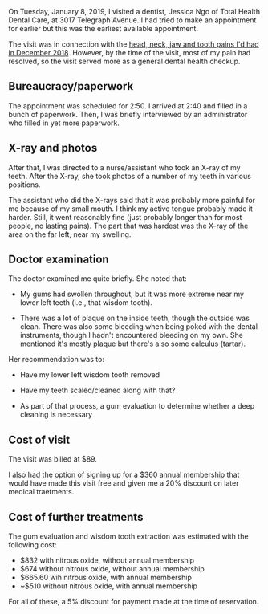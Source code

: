 On Tuesday, January 8, 2019, I visited a dentist, Jessica Ngo of Total
Health Dental Care, at 3017 Telegraph Avenue. I had tried to make an
appointment for earlier but this was the earliest available appointment.

The visit was in connection with the [head, neck, jaw and tooth pains
I'd had in December
2018](2018-12-head-neck-jaw-tooth-pain.md). However, by the time of
the visit, most of my pain had resolved, so the visit served more as a
general dental health checkup.

## Bureaucracy/paperwork

The appointment was scheduled for 2:50. I arrived at 2:40 and filled
in a bunch of paperwork. Then, I was briefly interviewed by an
administrator who filled in yet more paperwork. 

## X-ray and photos

After that, I was directed to a nurse/assistant who took an X-ray of
my teeth. After the X-ray, she took photos of a number of my teeth in
various positions.

The assistant who did the X-rays said that it was probably more
painful for me because of my small mouth. I think my active tongue
probably made it harder. Still, it went reasonably fine (just probably
longer than for most people, no lasting pains). The part that was
hardest was the X-ray of the area on the far left, near my swelling.

## Doctor examination

The doctor examined me quite briefly. She noted that:

* My gums had swollen throughout, but it was more extreme near my
  lower left teeth (i.e., that wisdom tooth).

* There was a lot of plaque on the inside teeth, though the outside
  was clean. There was also some bleeding when being poked with the
  dental instruments, though I hadn't encountered bleeding on my
  own. She mentioned it's mostly plaque but there's also some calculus
  (tartar).

Her recommendation was to:

* Have my lower left wisdom tooth removed

* Have my teeth scaled/cleaned along with that?

* As part of that process, a gum evaluation to determine whether a
  deep cleaning is necessary

## Cost of visit

The visit was billed at $89.

I also had the option of signing up for a $360 annual membership that
would have made this visit free and given me a 20% discount on later
medical traetments.

## Cost of further treatments

The gum evaluation and wisdom tooth extraction was estimated with the
following cost:

* $832 with nitrous oxide, without annual membership
* $674 without nitrous oxide, without annual membership
* $665.60 wih nitrous oxide, with annual membership
* ~$510 without nitrous oxide, with annual membership

For all of these, a 5% discount for payment made at the time of
reservation.


